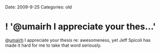 Date: 2009-9-25
Categories: old

# ! '@umairh I appreciate your thes...'

@<a href="http://twitter.com/umairh" class="aktt_username">umairh</a> I appreciate your thesis re: awesomeness, yet Jeff Spicoli has made it hard for me to take that word seriously.
